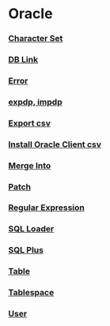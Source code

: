 Oracle
===

### [Character Set](./CharacterSet.md)
### [DB Link](./DBLink.md)
### [Error](./Error.md)
### [expdp, impdp](./expdpimpdp.md)
### [Export csv](./exportcsv.md)
### [Install Oracle Client csv](./InstallOracleClient.md)
### [Merge Into](./MergeInto.md)
### [Patch](./Patch.md)
### [Regular Expression](./RegularExpression.md)
### [SQL Loader](./SQLLoader.md)
### [SQL Plus](./SQLPlus.md)
### [Table](./Table.md)
### [Tablespace](./Tablespace.md)
### [User](./User.md)
